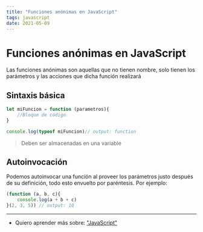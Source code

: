 ```yaml
---
title: "Funciones anónimas en JavaScript"
tags: javascript
date: 2021-05-09
---
```


# Funciones anónimas en JavaScript

Las funciones anónimas son aquellas que no tienen nombre, solo tienen los parámetros y las acciones que dicha función realizará

## Sintaxis básica

````js
let miFuncion = function (parametros){
	//Bloque de código
}

console.log(typeof miFuncion)// output: function
````

> Deben ser almacenadas en una variable

## Autoinvocación
Podemos autoinvocar una función al proveer los parámetros justo después de su definición, todo esto envuelto por paréntesis. Por ejemplo:

````js
(function (a, b, c){
	console.log(a + b + c)
}(2, 3, 5)) // output: 10
````

***

- Quiero aprender más sobre: ["JavaScript"](../00/javascript)
